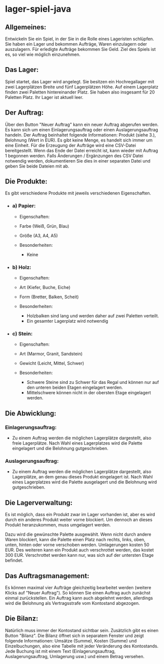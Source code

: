 # lager-spiel-java

## Allgemeines:

Entwickeln Sie ein Spiel, in der Sie in die Rolle eines Lageristen schlüpfen. Sie haben ein Lager und bekommen Aufträge, Waren einzulagern oder auszulagern. Für erledigte Aufträge bekommen Sie Geld. Ziel des Spiels ist es, so viel wie möglich einzunehmen.

## Das Lager:
Spiel startet, das Lager wird angelegt. Sie besitzen ein Hochregallager mit zwei Lagerplätzen Breite und fünf Lagerplätzen Höhe. Auf einem Lagerplatz finden zwei Paletten hintereinander Platz. Sie haben also insgesamt für 20 Paletten Platz. Ihr Lager ist aktuell leer.

## Der Auftrag:
Über den Button "Neuer Auftrag" kann ein neuer Auftrag abgerufen werden. Es kann sich um einen Einlagerungsauftrag oder einen Auslagerungsauftrag handeln. Der Auftrag beinhaltet folgende Informationen: Produkt (siehe 3.), Belohnung (Wert in EUR).
Es gibt keine Menge, es handelt sich immer um eine Einheit. Für die Erzeugung der Aufträge wird eine CSV-Datei bereitgestellt.
Wenn das Ende der Datei erreicht ist, kann wieder mit Auftrag 1 begonnen werden. Falls Änderungen / Ergänzungen des CSV Datei notwendig werden, dokumentieren Sie dies in einer separaten Datei und geben Sie beide Dateien mit ab.

## Die Produkte:
Es gibt verschiedene Produkte mit jeweils verschiedenen Eigenschaften.

* ### a) Papier:

  * Eigenschaften:
  * Farbe (Weiß, Grün, Blau)
  * Größe (A3, A4, A5)

  * Besonderheiten:
    * Keine

* ### b) Holz:

  * Eigenschaften:
  * Art (Kiefer, Buche, Eiche)
  * Form (Bretter, Balken, Scheit)

  * Besonderheiten:
    * Holzbalken sind lang und werden daher auf zwei Paletten verteilt.
    * Ein gesamter Lagerplatz wird notwendig

* ### c) Stein:

  * Eigenschaften:
  * Art (Marmor, Granit, Sandstein)
  * Gewicht (Leicht, Mittel, Schwer)

  * Besonderheiten:
    * Schwere Steine sind zu Schwer für das Regal und können nur auf den unteren beiden Etagen eingelagert werden.
    * Mittelschwere können nicht in der obersten Etage eingelagert werden.

## Die Abwicklung:
### Einlagerungsauftrag:
  * Zu einem Auftrag werden die möglichen Lagerplätze dargestellt, also freie Lagerplätze. Nach Wahl eines Lagerplatzes wird die Palette eingelagert und die Belohnung gutgeschrieben.

### Auslagerungsauftrag:
  * Zu einem Auftrag werden die möglichen Lagerplätze dargestellt, also Lagerplätze, an dem genau dieses Produkt eingelagert ist. Nach Wahl eines Lagerplatzes wird die Palette ausgelagert und die Belohnung wird gutgeschrieben.

## Die Lagerverwaltung:
Es ist möglich, dass ein Produkt zwar im Lager vorhanden ist, aber es wird durch ein anderes Produkt weiter vorne blockiert. Um dennoch an dieses Produkt heranzukommen, muss umgelagert werden.

Dazu wird die gewünschte Palette ausgewählt. Wenn nicht durch andere Waren blockiert, kann die Palette einen Platz nach rechts, links, oben, unten, hinten oder vorne verschoben werden. Umlagerungen kosten 50 EUR.
Des weiteren kann ein Produkt auch verschrottet werden, das kostet 300 EUR. Verschrottet werden kann nur, was sich auf der untersten Etage befindet.

## Das Auftragsmanagement:
Es können maximal vier Aufträge gleichzeitig bearbeitet werden (weitere Klicks auf "Neuer Auftrag"). So können Sie einen Auftrag auch zunächst einmal zurückstellen. Ein Auftrag kann auch abgelehnt werden, allerdings wird die Belohnung als Vertragsstrafe vom Kontostand abgezogen.

## Die Bilanz:
Natürlich muss immer der Kontostand sichtbar sein. Zusätzlich gibt es einen Button "Bilanz".
Die Bilanz öffnet sich in separatem Fenster und zeigt folgende Informationen: Umsätze (Summe), Kosten (Summe) und Einzelbuchungen, also eine Tabelle mit jeder Veränderung des Kontostands. Jede Buchung ist mit einem Text (Einlagerungsauftrag, Auslagerungsauftrag, Umlagerung usw.) und einem Betrag versehen.
